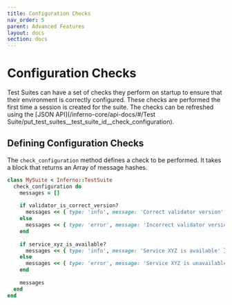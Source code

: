 ```yaml
---
title: Configuration Checks
nav_order: 5
parent: Advanced Features
layout: docs
section: docs
---
```

# Configuration Checks
Test Suites can have a set of checks they perform on startup to ensure that
their environment is correctly configured. These checks are performed the first
time a session is created for the suite. The checks can be refreshed using the
[JSON API](/inferno-core/api-docs/#/Test
Suite/put_test_suites__test_suite_id__check_configuration).

## Defining Configuration Checks
The `check_configuration` method defines a check to be performed. It takes a
block that returns an Array of message hashes.

```ruby
class MySuite < Inferno::TestSuite
  check_configuration do
    messages = []
    
    if validator_is_correct_version?
      messages << { type: 'info', message: 'Correct validator version' }
    else
      messages << { type: 'error', message: 'Incorrect validator version' }
    end
    
    if service_xyz_is_available?
      messages << { type: 'info', message: 'Service XYZ is available' }
    else
      messages << { type: 'error', message: 'Service XYZ is unavailable' }
    end
    
    messages
  end
end
```
